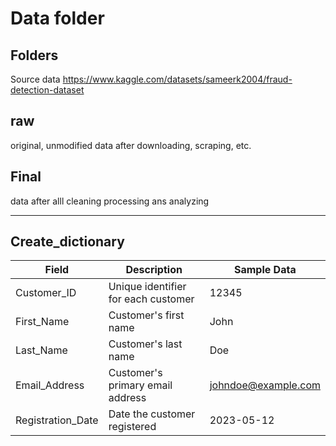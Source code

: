 # Data folder

## Folders

Source data
https://www.kaggle.com/datasets/sameerk2004/fraud-detection-dataset

## raw

original, unmodified data after downloading, scraping, etc.

## Final

data after alll cleaning processing ans analyzing

---

## Create_dictionary

| Field             | Description                         | Sample Data         |
| ----------------- | ----------------------------------- | ------------------- |
| Customer_ID       | Unique identifier for each customer | 12345               |
| First_Name        | Customer's first name               | John                |
| Last_Name         | Customer's last name                | Doe                 |
| Email_Address     | Customer's primary email address    | johndoe@example.com |
| Registration_Date | Date the customer registered        | 2023-05-12          |
